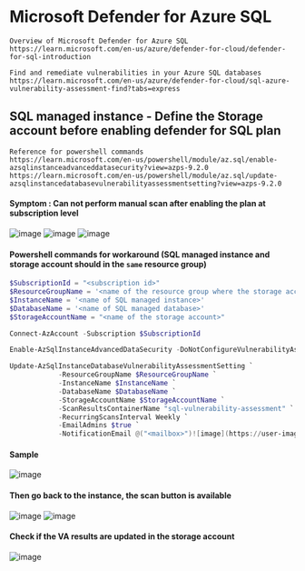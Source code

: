 # Microsoft Defender for Azure SQL
```
Overview of Microsoft Defender for Azure SQL
https://learn.microsoft.com/en-us/azure/defender-for-cloud/defender-for-sql-introduction

Find and remediate vulnerabilities in your Azure SQL databases
https://learn.microsoft.com/en-us/azure/defender-for-cloud/sql-azure-vulnerability-assessment-find?tabs=express
```
## SQL managed instance - Define the Storage account before enabling defender for SQL plan

```
Reference for powershell commands
https://learn.microsoft.com/en-us/powershell/module/az.sql/enable-azsqlinstanceadvanceddatasecurity?view=azps-9.2.0
https://learn.microsoft.com/en-us/powershell/module/az.sql/update-azsqlinstancedatabasevulnerabilityassessmentsetting?view=azps-9.2.0
```
#### Symptom : Can not perform manual scan after enabling the plan at subscription level
![image](https://user-images.githubusercontent.com/96930989/210368162-e3c1e76a-74a8-4aa7-b223-67d83a639502.png)
![image](https://user-images.githubusercontent.com/96930989/210368172-241a74de-d04f-4dec-a175-3b9c559cacb3.png)
![image](https://user-images.githubusercontent.com/96930989/210368184-cbf9c2db-d944-4154-a269-4c8303e40c3f.png)

#### Powershell commands for workaround (SQL managed instance and storage account should in the `same` resource group)
```powershell
$SubscriptionId = "<subscription id>"
$ResourceGroupName = '<name of the resource group where the storage account locates>'
$InstanceName = '<name of SQL managed instance>'
$DatabaseName = '<name of SQL managed database>'
$StorageAccountName = "<name of the storage account>"
```

```powershell
Connect-AzAccount -Subscription $SubscriptionId
```

```powershell
Enable-AzSqlInstanceAdvancedDataSecurity -DoNotConfigureVulnerabilityAssessment -ResourceGroupName $ResourceGroupName -InstanceName $InstanceName
```

```powershell
Update-AzSqlInstanceDatabaseVulnerabilityAssessmentSetting `
            -ResourceGroupName $ResourceGroupName `
            -InstanceName $InstanceName `
            -DatabaseName $DatabaseName `
            -StorageAccountName $StorageAccountName `
            -ScanResultsContainerName "sql-vulnerability-assessment" `
            -RecurringScansInterval Weekly `
            -EmailAdmins $true `
            -NotificationEmail @("<mailbox>")![image](https://user-images.githubusercontent.com/96930989/210368489-678c1995-da8d-431f-930f-9845020eb586.png)
```

#### Sample
![image](https://user-images.githubusercontent.com/96930989/210369235-d5bf1e54-9c16-4aea-9083-24e34cea65f6.png)

#### Then go back to the instance, the scan button is available
![image](https://user-images.githubusercontent.com/96930989/210369316-d3b4f51b-2e3d-4d14-a87c-8fcbd706a14f.png)
![image](https://user-images.githubusercontent.com/96930989/210369376-da860f3b-5ec2-4145-a0c8-47c1280749a0.png)

#### Check if the VA results are updated in the storage account
![image](https://user-images.githubusercontent.com/96930989/210369397-91ebc999-4ae7-4eaa-bf3f-966cfb7ca4a4.png)


